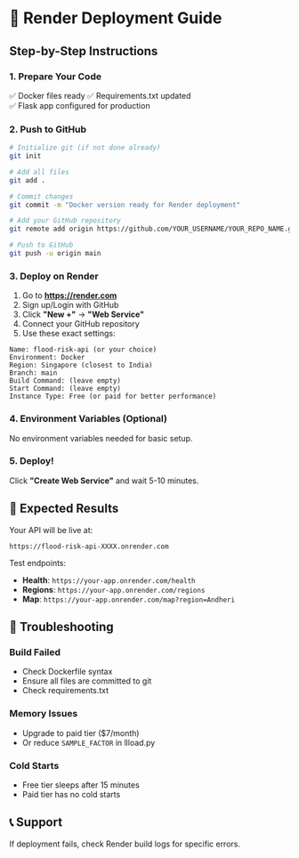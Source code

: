 # 🚀 Render Deployment Guide

## Step-by-Step Instructions

### 1. Prepare Your Code
✅ Docker files ready
✅ Requirements.txt updated  
✅ Flask app configured for production

### 2. Push to GitHub
```bash
# Initialize git (if not done already)
git init

# Add all files
git add .

# Commit changes
git commit -m "Docker version ready for Render deployment"

# Add your GitHub repository
git remote add origin https://github.com/YOUR_USERNAME/YOUR_REPO_NAME.git

# Push to GitHub
git push -u origin main
```

### 3. Deploy on Render
1. Go to **https://render.com**
2. Sign up/Login with GitHub
3. Click **"New +"** → **"Web Service"**
4. Connect your GitHub repository
5. Use these exact settings:

```
Name: flood-risk-api (or your choice)
Environment: Docker
Region: Singapore (closest to India)
Branch: main
Build Command: (leave empty)
Start Command: (leave empty)
Instance Type: Free (or paid for better performance)
```

### 4. Environment Variables (Optional)
No environment variables needed for basic setup.

### 5. Deploy!
Click **"Create Web Service"** and wait 5-10 minutes.

## 🎯 Expected Results

Your API will be live at:
```
https://flood-risk-api-XXXX.onrender.com
```

Test endpoints:
- **Health**: `https://your-app.onrender.com/health`
- **Regions**: `https://your-app.onrender.com/regions`
- **Map**: `https://your-app.onrender.com/map?region=Andheri`

## 🐛 Troubleshooting

### Build Failed
- Check Dockerfile syntax
- Ensure all files are committed to git
- Check requirements.txt

### Memory Issues
- Upgrade to paid tier ($7/month)
- Or reduce `SAMPLE_FACTOR` in llload.py

### Cold Starts
- Free tier sleeps after 15 minutes
- Paid tier has no cold starts

## 📞 Support
If deployment fails, check Render build logs for specific errors.
